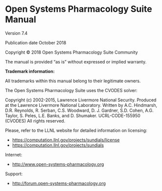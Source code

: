 # Open Systems Pharmacology Suite Manual

Version 7.4

Publication date October 2018

Copyright © 2018 Open Systems Pharmacology Suite Community

The manual is provided “as is” without expressed or implied warranty.

**Trademark information:**

All trademarks within this manual belong to their legitimate owners.

The Open Systems Pharmacology Suite uses the CVODES solver:

Copyright (c) 2002-2015, Lawrence Livermore National Security.
Produced at the Lawrence Livermore National Laboratory.
Written by A.C. Hindmarsh, D.R. Reynolds, R. Serban, C.S. Woodward, D. J. Gardner, S.D. Cohen, A.G. Taylor, S. Peles, L.E. Banks, and D. Shumaker.
UCRL-CODE-155950 (CVODES)
All rights reserved.

Please, refer to the LLNL website for detailed information on licensing:

- https://computation.llnl.gov/projects/sundials/license
- https://computation.llnl.gov/projects/sundials

Internet:

- http://www.open-systems-pharmacology.org

Support:

- http://forum.open-systems-pharmacology.org
